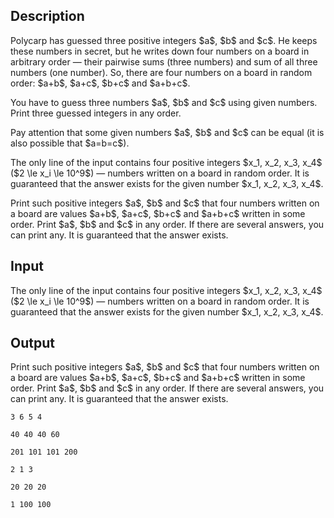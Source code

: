## Description

<div><p>Polycarp has guessed three positive integers $a$, $b$ and $c$. He keeps these numbers in secret, but he writes down four numbers on a board in arbitrary order — their pairwise sums (three numbers) and sum of all three numbers (one number). So, there are four numbers on a board in random order: $a+b$, $a+c$, $b+c$ and $a+b+c$.</p><p>You have to guess three numbers $a$, $b$ and $c$ using given numbers. Print three guessed integers in any order.</p><p>Pay attention that some given numbers $a$, $b$ and $c$ can be equal (it is also possible that $a=b=c$).</p></div><div class="input-specification"><p>The only line of the input contains four positive integers $x_1, x_2, x_3, x_4$ ($2 \le x_i \le 10^9$) — numbers written on a board in random order. It is guaranteed that the answer exists for the given number $x_1, x_2, x_3, x_4$.</p></div><div class="output-specification"><p>Print such positive integers $a$, $b$ and $c$ that four numbers written on a board are values $a+b$, $a+c$, $b+c$ and $a+b+c$ written in some order. Print $a$, $b$ and $c$ in any order. If there are several answers, you can print any. It is guaranteed that the answer exists.</p></div>

## Input

<p>The only line of the input contains four positive integers $x_1, x_2, x_3, x_4$ ($2 \le x_i \le 10^9$) — numbers written on a board in random order. It is guaranteed that the answer exists for the given number $x_1, x_2, x_3, x_4$.</p>

## Output

<p>Print such positive integers $a$, $b$ and $c$ that four numbers written on a board are values $a+b$, $a+c$, $b+c$ and $a+b+c$ written in some order. Print $a$, $b$ and $c$ in any order. If there are several answers, you can print any. It is guaranteed that the answer exists.</p>





```input1
3 6 5 4
```




```input2
40 40 40 60
```




```input3
201 101 101 200
```




```output1
2 1 3
```




```output2
20 20 20
```




```output3
1 100 100
```


